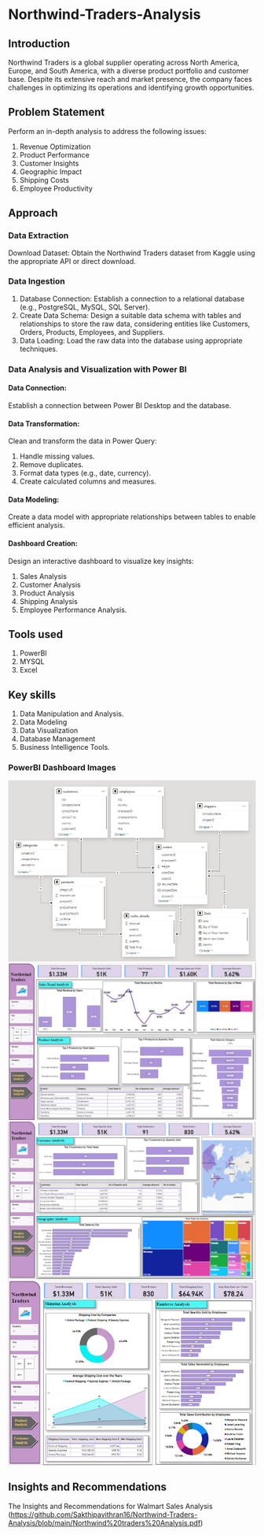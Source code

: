 # Northwind-Traders-Analysis

## Introduction
Northwind Traders is a global supplier operating across North America, Europe, and South America, with a diverse product portfolio and customer base. Despite its extensive reach and market presence, the company faces challenges in optimizing its operations and identifying growth opportunities.

## Problem Statement
Perform an in-depth analysis to address the following issues:
1. Revenue Optimization
2. Product Performance
3. Customer Insights
4. Geographic Impact
5. Shipping Costs
6. Employee Productivity

## Approach

### Data Extraction
Download Dataset: Obtain the Northwind Traders dataset from Kaggle using the appropriate API or direct download.

### Data Ingestion
1. Database Connection: Establish a connection to a relational database (e.g., PostgreSQL, MySQL, SQL Server).
2. Create Data Schema: Design a suitable data schema with tables and relationships to store the raw data, considering entities like Customers, Orders, Products, Employees, and Suppliers.
3. Data Loading: Load the raw data into the database using appropriate techniques.

### Data Analysis and Visualization with Power BI

#### Data Connection: 
Establish a connection between Power BI Desktop and the database.

#### Data Transformation: 
Clean and transform the data in Power Query:
1. Handle missing values.
2. Remove duplicates.
3. Format data types (e.g., date, currency).
4. Create calculated columns and measures.

####  Data Modeling: 
Create a data model with appropriate relationships between tables to enable efficient analysis.

#### Dashboard Creation: 
Design an interactive dashboard to visualize key insights:
1. Sales Analysis
2. Customer Analysis
3. Product Analysis
4. Shipping Analysis
5. Employee Performance Analysis.


## Tools used
1. PowerBI
2. MYSQL
3. Excel

## Key skills
1. Data Manipulation and Analysis.
2. Data Modeling
3. Data Visualization
4. Database Management
5. Business Intelligence Tools.

### PowerBI Dashboard Images

![ER Diagram](https://github.com/Sakthipavithran16/Northwind-Traders-Analysis/blob/main/Dashboard_Images/ER_diagram.JPG)
![Sales Trend & Product Analysis](https://github.com/Sakthipavithran16/Northwind-Traders-Analysis/blob/main/Dashboard_Images/Product.JPG)
![Customer & Geographic Analysis](https://github.com/Sakthipavithran16/Northwind-Traders-Analysis/blob/main/Dashboard_Images/Customer.JPG)
![Shipping & Employee Analysis](https://github.com/Sakthipavithran16/Northwind-Traders-Analysis/blob/main/Dashboard_Images/Shipping.JPG)




## Insights and Recommendations
The Insights and Recommendations for Walmart Sales Analysis (https://github.com/Sakthipavithran16/Northwind-Traders-Analysis/blob/main/Northwind%20traders%20Analysis.pdf)

